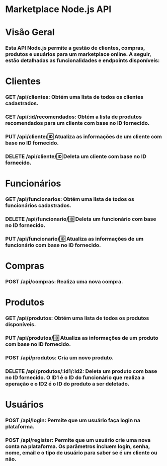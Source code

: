 # Marketplace Node.js API

# Visão Geral
### Esta API Node.js permite a gestão de clientes, compras, produtos e usuários para um marketplace online. A seguir, estão detalhadas as funcionalidades e endpoints disponíveis:


# Clientes
### GET /api/clientes: Obtém uma lista de todos os clientes cadastrados.
### GET /api/:id/recomendados: Obtém a lista de produtos recomendados para um cliente com base no ID fornecido.
### PUT /api/cliente/:id: Atualiza as informações de um cliente com base no ID fornecido.
### DELETE /api/cliente/:id: Deleta um cliente com base no ID fornecido.


# Funcionários
### GET /api/funcionarios: Obtém uma lista de todos os funcionários cadastrados.
### DELETE /api/funcionario/:id: Deleta um funcionário com base no ID fornecido.
### PUT /api/funcionario/:id: Atualiza as informações de um funcionário com base no ID fornecido.


# Compras
### POST /api/compras: Realiza uma nova compra.


# Produtos
### GET /api/produtos: Obtém uma lista de todos os produtos disponíveis.
### PUT /api/produtos/:id: Atualiza as informações de um produto com base no ID fornecido.
### POST /api/produtos: Cria um novo produto.
### DELETE /api/produtos/:id1/:id2: Deleta um produto com base no ID fornecido. O ID1 é o ID do funcionário que realiza a operação e o ID2 é o ID do produto a ser deletado.


# Usuários
### POST /api/login: Permite que um usuário faça login na plataforma.
### POST /api/register: Permite que um usuário crie uma nova conta na plataforma. Os parâmetros incluem login, senha, nome, email e o tipo de usuário para saber se é um cliente ou não.
